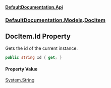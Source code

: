 #### [DefaultDocumentation\.Api](../../../index.md 'index')
### [DefaultDocumentation\.Models](../../../index.md#DefaultDocumentation.Models 'DefaultDocumentation\.Models').[DocItem](index.md 'DefaultDocumentation\.Models\.DocItem')

## DocItem\.Id Property

Gets the id of the current instance\.

```csharp
public string Id { get; }
```

#### Property Value
[System\.String](https://docs.microsoft.com/en-us/dotnet/api/System.String 'System\.String')